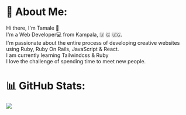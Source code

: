 # 💫 About Me:
Hi there, I'm Tamale 👋<br>I'm a Web Developer💻 from Kampala, 🇺 🇬 🇺🇬.<br>I'm passionate about the entire process of developing creative websites using Ruby, Ruby On Rails, JavaScript & React.<br> I am currently learning Tailwindcss & Ruby <br> I love the challenge of spending time to meet new people.

# 📊 GitHub Stats:
![](https://github-readme-stats.vercel.app/api/top-langs/?username=j3wlius&theme=dark&hide_border=false&include_all_commits=false&count_private=false&layout=compact)
